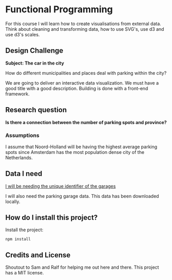 # Functional Programming 
For this course I will learn how to create visualisations from external data. Think about cleaning and transforming data, how to use SVG's, use d3 and use d3's scales.

## Design Challenge
**Subject: The car in the city**

How do different municipalities and places deal with parking within the city?

We are going to deliver an interactive data visualization. We must have a good title with a good description. Building is done with a front-end framework.

## Research question

**Is there a connection between the number of parking spots and province?**

### Assumptions
I assume that Noord-Holland will be having the highest average parking spots since Amsterdam has the most population dense city of the Netherlands.

## Data I need

[I will be needing the unique identifier of the garages](https://npropendata.rdw.nl/parkingdata/v2/)

I will also need the parking garage data. This data has been downloaded locally.

## How do I install this project?
Install the project:
```
npm install
```

## Credits and License
Shoutout to Sam and Ralf for helping me out here and there.
This project has a MIT license.

